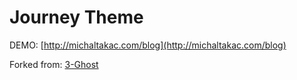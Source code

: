 # Journey Theme

DEMO: [http://michaltakac.com/blog](http://michaltakac.com/blog)


Forked from: [3-Ghost](https://github.com/P233)

